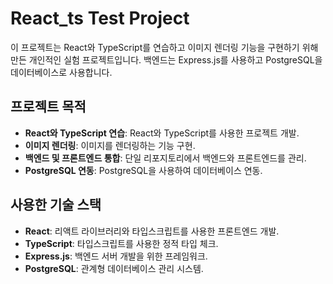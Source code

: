 # React_ts Test Project
이 프로젝트는 React와 TypeScript를 연습하고 이미지 렌더링 기능을 구현하기 위해 만든 개인적인 실험 프로젝트입니다. 백엔드는 Express.js를 사용하고 PostgreSQL을 데이터베이스로 사용합니다.

## 프로젝트 목적
- **React와 TypeScript 연습**: React와 TypeScript를 사용한 프로젝트 개발.
- **이미지 렌더링**: 이미지를 렌더링하는 기능 구현.
- **백엔드 및 프론트엔드 통합**: 단일 리포지토리에서 백엔드와 프론트엔드를 관리.
- **PostgreSQL 연동**: PostgreSQL을 사용하여 데이터베이스 연동.

## 사용한 기술 스택
- **React**: 리액트 라이브러리와 타입스크립트를 사용한 프론트엔드 개발.
- **TypeScript**: 타입스크립트를 사용한 정적 타입 체크.
- **Express.js**: 백엔드 서버 개발을 위한 프레임워크.
- **PostgreSQL**: 관계형 데이터베이스 관리 시스템.
